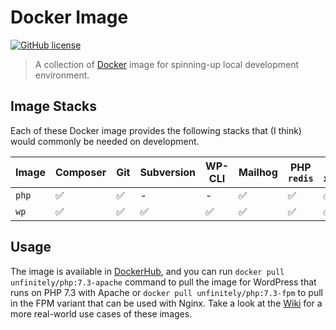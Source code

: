 # Docker Image

[![GitHub license](https://img.shields.io/github/license/unfinitely/docker)](https://github.com/unfinitely/docker/blob/main/LICENSE)

> A collection of [Docker](https://www.docker.com/) image for spinning-up local development environment.

## Image Stacks

Each of these Docker image provides the following stacks that (I think) would commonly be needed on development.

| Image | Composer | Git | Subversion | WP-CLI | Mailhog | PHP `redis` | PHP `xdebug` |
| --- | --- | --- | --- | --- | --- | --- | --- |
| `php` | ✅ | ✅ | - | - | ✅ | ✅ | ✅ |
| `wp` | ✅ | ✅ | ✅ | ✅ | ✅ | ✅ | ✅ |

## Usage

The image is available in [DockerHub](https://hub.docker.com/), and you can run `docker pull unfinitely/php:7.3-apache` command to pull the image for WordPress that runs on PHP 7.3 with Apache or `docker pull unfinitely/php:7.3-fpm` to pull in the FPM variant that can be used with Nginx. Take a look at the [Wiki](https://github.com/unfinitely/docker/wiki) for a more real-world use cases of these images.
